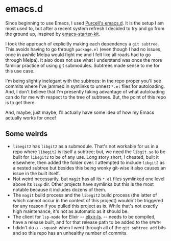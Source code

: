# emacs.d

Since beginning to use Emacs, I used [Purcell's emacs.d](https://github.com/purcell/emacs.d). It is the setup I am most used to, but after a recent system refresh I decided to try and go from the ground up, inspired by [emacs-starter-kit](https://github.com/technomancy/emacs-starter-kit).

I took the approach of explicitly making each dependency a `git subtree`. This avoids having to go through `package.el` (even though I had no issues, once in awhile Melpa would fight me and I felt like all roads had to go through Melpa). It also does not use what I understand was once the more familiar practice of using git submodules. Subtrees made sense to me for this use case.

I'm being slightly inelegant with the subtrees: in the repo proper you'll see commits where I've jammed in symlinks to unnest `*.el` files for autoloading. And, I don't believe that I'm presently taking advantage of what autoloading can do for me with respect to the tree of subtrees. But, the point of this repo is to get there.

And, maybe, just maybe, I'll actually have some idea of how my Emacs actually works for once!

## Some weirds

* `libegit2` has `libgit2` as a submodule. That's not workable for us in a repo where `libegit2` is itself a subtree; but, we need the `libgit.so` to be built for `libegit2` to be of any use. Long story short, I cheated, built it elsewhere, then added the folder over. I attempted to include `libgit2` as a nested subtree but besides this being wonky git-wise it also causes an issue in the built itself.
* Not weird necessarily, but `magit` has all its `*.el` files symlinked one level above its `lisp` dir. Other projects have symlinks but this is the most notable because it includes dozens of them.
* The `magit` build process and the `libegit2` build process (the latter of which cannot occur in the context of this project) wouldn't be triggered for any reason if you pulled this project as is. While that's not exactly high maintenance, it's not as automatic as it should be.
* The client for `lsp-mode` for Elixir -- [elixir-ls](git@github.com:JakeBecker/elixir-ls.git). -- needs to be compiled, have a release built, and for that release path to be added to the `$PATH`
* I didn't do a `--squash` when I went through all of the `git subtree add` bits and so this repo has an unhealthy number of commits.
